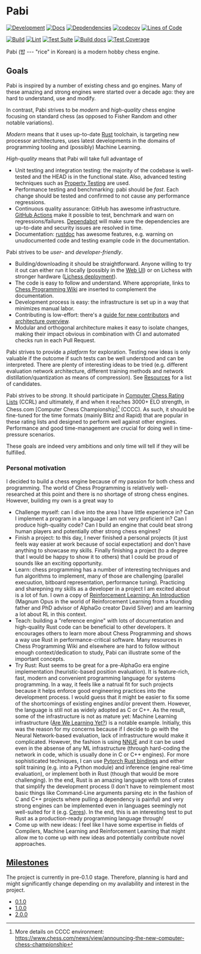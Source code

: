 # Pabi

[![Development](https://img.shields.io/badge/development-work%20in%20progress-red)](https://github.com/github/kirillbobyrev/pabi)
[![Docs](https://docs.rs/pabi/badge.svg)](https://docs.rs/pabi)
[![Depdendencies](https://deps.rs/repo/github/kirillbobyrev/pabi/status.svg)](https://deps.rs/repo/github/kirillbobyrev/pabi)
[![codecov](https://codecov.io/gh/kirillbobyrev/pabi/branch/main/graph/badge.svg)](https://codecov.io/gh/kirillbobyrev/pabi)
[![Lines of Code](https://tokei.rs/b1/github/kirillbobyrev/pabi)](https://github.com/kirillbobyrev/pabi/tree/main/src)

[![Build](https://github.com/kirillbobyrev/pabi/actions/workflows/build.yaml/badge.svg)](https://github.com/kirillbobyrev/pabi/actions/workflows/build.yaml)
[![Lint](https://github.com/kirillbobyrev/pabi/actions/workflows/lint.yaml/badge.svg)](https://github.com/kirillbobyrev/pabi/actions/workflows/lint.yaml)
[![Test Suite](https://github.com/kirillbobyrev/pabi/actions/workflows/test.yaml/badge.svg)](https://github.com/kirillbobyrev/pabi/actions/workflows/test.yaml)
[![Build docs](https://github.com/kirillbobyrev/pabi/actions/workflows/docs.yaml/badge.svg)](https://github.com/kirillbobyrev/pabi/actions/workflows/docs.yaml)
[![Test Coverage](https://github.com/kirillbobyrev/pabi/actions/workflows/coverage.yaml/badge.svg)](https://github.com/kirillbobyrev/pabi/actions/workflows/coverage.yaml)

Pabi (밥 --- "rice" in Korean) is a modern hobby chess engine.

## Goals

Pabi is inspired by a number of existing chess and go engines. Many of these
amazing and strong engines were started over a decade ago: they are hard to
understand, use and modify.

In contrast, Pabi strives to be *modern* and *high-quality* chess engine
focusing on standard chess (as opposed to Fisher Random and other notable
variations).

*Modern* means that it uses up-to-date [Rust] toolchain, is targeting new
processor architectures, uses latest developments in the domains of
programming tooling and (possibly) Machine Learning.

*High-quality* means that Pabi will take full advantage of

- Unit testing and integration testing: the majority of the codebase is
  well-tested and the HEAD is in the functional state. Also, advanced
  testing techniques such as [Property Testing] are used.
- Performance testing and benchmarking: pabi should be *fast*. Each change
  should be tested and confirmed to not cause any performance regressions.
- Continuous quality assurance: GitHub has awesome infrastructure. [GitHub
  Actions] make it possible to test, benchmark and warn on
  regressions/failures. [Dependabot] will make sure the dependencies are
  up-to-date and security issues are resolved in time.
- Documentation: [rustdoc] has awesome features, e.g. warning on
  unudocumented code and testing example code in the documentation.

Pabi strives to be *user-* and *developer-friendly*.

- Building/downloading it should be straightforward. Anyone willing to try
  it out can either run it locally (possibly in the [Web UI]) or on Lichess
  with stronger hardware ([Lichess deployment]).
- The code is easy to follow and understand. Where appropriate, links to
  [Chess Programming Wiki] are inserted to complement the documentation.
- Development process is easy: the infrastructure is set up in a way that
  minimizes manual labor.
- Contributing is low-effort: there's a [guide for new contributors] and
  [architecture overview].
- Modular and orthogonal architecture makes it easy to isolate changes,
  making their impact obvious in combination with CI and automated checks
  run in each Pull Request.

Pabi strives to provide a *platform* for exploration. Testing new ideas is
only valuable if the outcome if such tests can be well understood and can be
interpreted. There are plenty of interesting ideas to be tried (e.g.
different evaluation network architecture, different training methods and
network distillation/quantization as means of compression). See [Resources]
for a list of candidates.

Pabi strives to be *strong*. It should participate in [Computer Chess Rating
Lists] (CCRL) and ultimately, if and when it reaches 3000+ ELO strength, in
Chess.com [Computer Chess Championship][^CCCC] (CCCC). As such, it
should be fine-tuned for the time formats (mainly Blitz and Rapid) that are
popular in these rating lists and designed to perform well against other
engines. Performance and good time-management are crucial for doing well in
time-pressure scenarios.

These goals are indeed very ambitions and only time will tell if they will
be fulfilled.

### Personal motivation

I decided to build a chess engine because of my passion for both chess and
programming. The world of Chess Programming is relatively well-researched at
this point and there is no shortage of strong chess engines. However,
building my own is a great way to

- Challenge myself: can I dive into the area I have little experience in?
  Can I implement a program in a language I am not very proficient in? Can I
  produce high-quality code? Can I build an engine that could beat strong
  human players and potentially other strong chess engines?
- Finish a project: to this day, I never finished a personal projects (it
  just feels way easier at work because of social expectation) and don't
  have anything to showcase my skills. Finally finishing a project (to a
  degree that I would be happy to show it to others) that I could be proud
  of sounds like an exciting opportunity.
- Learn: chess programming has a number of interesting techniques and fun
  algorithms to implement, many of those are challenging (parallel
  execuution, bitboard representation, performance tuning). Practicing and
  sharepning my skills as a developer in a project I am excited about is a
  lot of fun. I own a copy of [Reinforcement Learning: An Introduction]
  (Magnum Opus in the world of Reinforcement Learning from a founding father
  and PhD advisor of AlphaGo creator David Silver) and am learning a lot
  about RL in this context.
- Teach: building a "reference engine" with lots of documentation and
  high-quality Rust code can be beneficial to other developers. It
  encourages others to learn more about Chess Programming and shows a way
  use Rust in performance-critical software. Many resources in Chess
  Programming Wiki and elsewhere are hard to follow without enough
  context/dedication to study, Pabi can illustrate some of the important
  concepts.
- Try Rust: Rust seems to be great for a pre-AlphaGo era engine
  implementation (heuristic-based position evaluation). It is feature-rich,
  fast, modern and convenient programming language for systems programming.
  In a way, it feels like a natrual fit for such projects because it helps
  enforce good engineering practices into the development process. I would
  guess that it might be easier to fix some of the shortcomings of existing
  engines and/or prevent them. However, the language is still not as widely
  adopted as C or C++. As the result, some of the infrastructure is not as
  mature yet: Machine Learning infrastructure ([Are We Learning Yet?]) is a
  notable example. Initially, this was the reason for my concerns because if
  I decide to go with the Neural Network-based evaluation, lack of
  infrastructure would make it complicated. However, the fashion is using
  [NNUE] and it can be used even in the absense of any ML infrastructure
  (through hard-coding the network in code, which is usually done in C or
  C++ engines). For more sophisticated techniques, I can use [Pytorch Rust
  bindings] and either split training (e.g. into a Python module) and
  inference (engine real-time evaluation), or implement both in Rust (though
  that would be more challenging). In the end, Rust is an amazing language
  with tons of crates that simplify the development process (I don't have to
  reimplement most basic things like Command-Line arguments parsing etc in
  the fashion of C and C++ projects where pulling a dependency is painful)
  and very strong engines can be implemented even in languages seemingly not
  well-suited for it (e.g. [Ceres]). In the end, this is an interesting test
  to put Rust as a production-ready programming language through!
- Come up with new ideas: I feel like I have some expertise in fields of
  Compilers, Machine Learning and Reinforcement Learning that might allow me
  to come up with new ideas and potentially contribute novel approaches.

## [Milestones]

The project is currently in pre-0.1.0 stage. Therefore, planning is hard and
might significantly change depending on my availability and interest in the
project.

- [0.1.0]
- [1.0.0]
- [2.0.0]

[Rust]: https://www.rust-lang.org/
[Property Testing]: https://en.wikipedia.org/wiki/Property_testing
[GitHub Actions]: https://github.com/features/actions
[Dependabot]: https://github.com/dependabot
[rustdoc]: https://doc.rust-lang.org/rustdoc
[Web UI]: https://github.com/kirillbobyrev/pabi/issues/14
[Lichess deployment]: https://github.com/kirillbobyrev/pabi/issues/14
[Chess Programming Wiki]: https://www.chessprogramming.org/Main_Page
[guide for new contributors]: https://github.com/kirillbobyrev/pabi/issues/15
[architecture overview]: https://github.com/kirillbobyrev/pabi/issues/4
[Resources]: https://github.com/kirillbobyrev/pabi/wiki/Resources
[Computer Chess Rating Lists]: http://ccrl.chessdom.com/
[Computer Chess Championship]: https://www.chess.com/computer-chess-championship
[Reinforcement Learning: An Introduction]: http://incompleteideas.net/book/the-book.html
[Are We Learning Yet?]: https://www.arewelearningyet.com/
[NNUE]: https://www.chessprogramming.org/NNUE
[Pytorch Rust bindings]: https://github.com/LaurentMazare/tch-rs
[Ceres]: https://github.com/dje-dev/Ceres
[Milestones]: https://github.com/kirillbobyrev/pabi/milestones
[0.1.0]: https://github.com/kirillbobyrev/pabi/milestone/1
[1.0.0]: https://github.com/kirillbobyrev/pabi/milestone/2
[2.0.0]: https://github.com/kirillbobyrev/pabi/milestone/3

[^CCCC]: More details on CCCC environment:
    <https://www.chess.com/news/view/announcing-the-new-computer-chess-championship>
